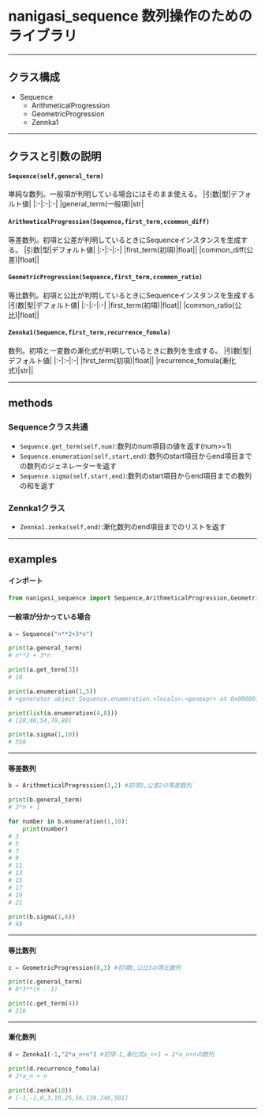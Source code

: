 # nanigasi_sequence 数列操作のためのライブラリ
---
## クラス構成
+ Sequence
  + ArithmeticalProgression
  + GeometricProgression
  + Zennka1
---
## クラスと引数の説明
#### `Sequence(self,general_term)`
単純な数列。一般項が判明している場合にはそのまま使える。
|引数|型|デフォルト値|
|:-|:-|:-|
|general_term(一般項)|str|

#### `ArithmeticalProgression(Sequence,first_term,ccommon_diff)`
等差数列。初項と公差が判明しているときにSequenceインスタンスを生成する。
|引数|型|デフォルト値|
|:-|:-|:-|
|first_term(初項)|float||
|common_diff(公差)|float||

#### `GeometricProgression(Sequence,first_term,ccommon_ratio)`
等比数列。初項と公比が判明しているときにSequenceインスタンスを生成する
|引数|型|デフォルト値|
|:-|:-|:-|
|first_term(初項)|float||
|common_ratio(公比)|float||

#### `Zennka1(Sequence,first_term,recurrence_fomula)`
数列。初項と一変数の漸化式が判明しているときに数列を生成する。
|引数|型|デフォルト値|
|:-|:-|:-|
|first_term(初項)|float||
|recurrence_fomula(漸化式)|str||

---
## methods
### Sequenceクラス共通
+ `Sequence.get_term(self,num)`:数列のnum項目の値を返す(num>=1)
+ `Sequence.enumeration(self,start,end)`:数列のstart項目からend項目までの数列のジェネレーターを返す
+ `Sequence.sigma(self,start,end)`:数列のstart項目からend項目までの数列の和を返す
### Zennka1クラス
+ `Zennka1.zenka(self,end)`:漸化数列のend項目までのリストを返す

---
## examples
#### インポート
```python
from nanigasi_sequence import Sequence,ArithmeticalProgression,GeometricProgression,Zennka1
```
#### 一般項が分かっている場合
```python
a = Sequence("n**2+3*n")

print(a.general_term)
# n**2 + 3*n

print(a.get_term[3])
# 18

print(a.enumeration(1,5))
# <generator object Sequence.enumeration.<locals>.<genexpr> at 0x000001D0A632FD68>

print(list(a.enumeration(4,8)))
# [28,40,54,70,88]

print(a.sigma(1,10))
# 550
```
---
#### 等差数列
```python
b = ArithmeticalProgression(3,2) #初項3,公差2の等差数列

print(b.general_term)
# 2*n + 1

for number in b.enumeration(1,10):
    print(number)
# 3
# 5
# 7
# 9
# 11
# 13
# 15
# 17
# 19
# 21

print(b.sigma(1,6))
# 48
```
---
#### 等比数列
```python
c = GeometricProgression(8,3) #初項8,公比3の等比数列

print(c.general_term)
# 8*3**(n - 1)

print(c.get_term(4))
# 216
```
---
#### 漸化数列
```python
d = Zennka1(-1,"2*a_n+n") #初項-1,漸化式a_n+1 = 2*a_n+nの数列

print(d.recurrence_fomula)
# 2*a_n + n

print(d.zenka(10))
# [-1,-1,0,3,10,25,56,119,246,501]
```
---
